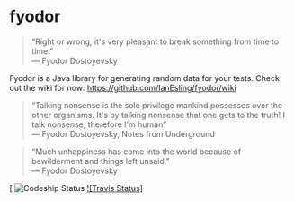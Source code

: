 fyodor
======

> “Right or wrong, it's very pleasant to break something from time to time.”   
> ― Fyodor Dostoyevsky

Fyodor is a Java library for generating random data for your tests.  Check out the wiki for now: https://github.com/IanEsling/fyodor/wiki
 
> “Talking nonsense is the sole privilege mankind possesses over the other organisms. It's by talking nonsense that one gets to the truth! I talk nonsense, therefore I'm human”  
> ― Fyodor Dostoyevsky, Notes from Underground

> “Much unhappiness has come into the world because of bewilderment and things left unsaid.”   
> ― Fyodor Dostoyevsky

[ ![Codeship Status](https://codeship.io/projects/32314)
[ ![Travis Status]](https://travis-ci.org/IanEsling/fyodor.svg?branch=master)